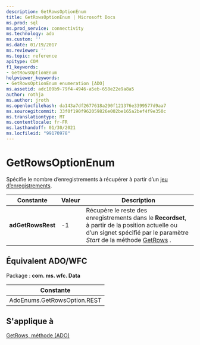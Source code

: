 ```yaml
---
description: GetRowsOptionEnum
title: GetRowsOptionEnum | Microsoft Docs
ms.prod: sql
ms.prod_service: connectivity
ms.technology: ado
ms.custom: ''
ms.date: 01/19/2017
ms.reviewer: ''
ms.topic: reference
apitype: COM
f1_keywords:
- GetRowsOptionEnum
helpviewer_keywords:
- GetRowsOptionEnum enumeration [ADO]
ms.assetid: adc109b9-79f4-4946-a5eb-658e22e9a8a5
author: rothja
ms.author: jroth
ms.openlocfilehash: da143a7df2677618a290f121376e3399577d9aa7
ms.sourcegitcommit: 33f0f190f962059826e002be165a2bef4f9e350c
ms.translationtype: MT
ms.contentlocale: fr-FR
ms.lasthandoff: 01/30/2021
ms.locfileid: "99170978"
---
```

# <a name="getrowsoptionenum"></a>GetRowsOptionEnum
Spécifie le nombre d’enregistrements à récupérer à partir d’un [jeu d’enregistrements](./recordset-object-ado.md).  
  
|Constante|Valeur|Description|  
|--------------|-----------|-----------------|  
|**adGetRowsRest**|-1|Récupère le reste des enregistrements dans le **Recordset**, à partir de la position actuelle ou d’un signet spécifié par le paramètre *Start* de la méthode [GetRows](./getrows-method-ado.md) .|  
  
## <a name="adowfc-equivalent"></a>Équivalent ADO/WFC  
 Package : **com. ms. wfc. Data**  
  
|Constante|  
|--------------|  
|AdoEnums.GetRowsOption.REST|  
  
## <a name="applies-to"></a>S'applique à  
 [GetRows, méthode (ADO)](./getrows-method-ado.md)